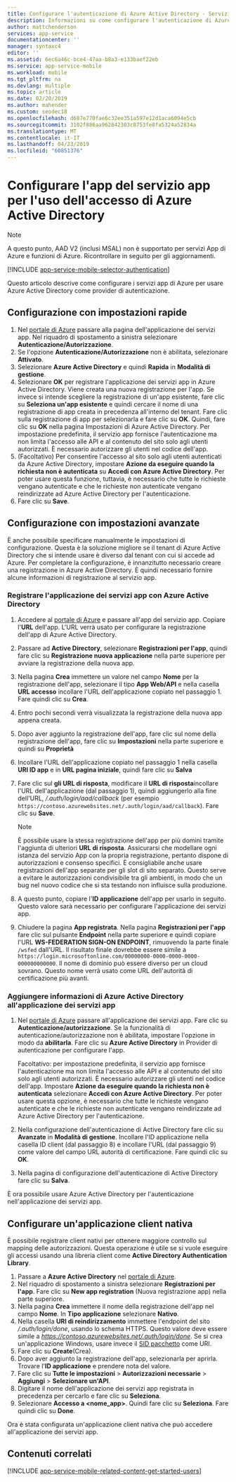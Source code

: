 ```yaml
---
title: Configurare l'autenticazione di Azure Active Directory - Servizio app di Azure
description: Informazioni su come configurare l'autenticazione di Azure Active Directory per un'applicazione dei servizi app.
author: mattchenderson
services: app-service
documentationcenter: ''
manager: syntaxc4
editor: ''
ms.assetid: 6ec6a46c-bce4-47aa-b8a3-e133baef22eb
ms.service: app-service-mobile
ms.workload: mobile
ms.tgt_pltfrm: na
ms.devlang: multiple
ms.topic: article
ms.date: 02/20/2019
ms.author: mahender
ms.custom: seodec18
ms.openlocfilehash: d687e770fae6c32ee351a597e12d1aca6094e5cb
ms.sourcegitcommit: 3102f886aa962842303c8753fe8fa5324a52834a
ms.translationtype: MT
ms.contentlocale: it-IT
ms.lasthandoff: 04/23/2019
ms.locfileid: "60851376"
---
```

# <a name="configure-your-app-service-app-to-use-azure-active-directory-sign-in"></a>Configurare l'app del servizio app per l'uso dell'accesso di Azure Active Directory

> [!NOTE]
> A questo punto, AAD V2 (inclusi MSAL) non è supportato per servizi App di Azure e funzioni di Azure. Ricontrollare in seguito per gli aggiornamenti.
>

[!INCLUDE [app-service-mobile-selector-authentication](../../includes/app-service-mobile-selector-authentication.md)]

Questo articolo descrive come configurare i servizi app di Azure per usare Azure Active Directory come provider di autenticazione.

## <a name="express"> </a>Configurazione con impostazioni rapide

1. Nel [portale di Azure] passare alla pagina dell'applicazione dei servizi app. Nel riquadro di spostamento a sinistra selezionare **Autenticazione/Autorizzazione**.
2. Se l'opzione **Autenticazione/Autorizzazione** non è abilitata, selezionare **Attivato**.
3. Selezionare **Azure Active Directory** e quindi **Rapida** in **Modalità di gestione**.
4. Selezionare **OK** per registrare l'applicazione dei servizi app in Azure Active Directory. Viene creata una nuova registrazione per l'app. Se invece si intende scegliere la registrazione di un'app esistente, fare clic su **Seleziona un'app esistente** e quindi cercare il nome di una registrazione di app creata in precedenza all'interno del tenant.
   Fare clic sulla registrazione di app per selezionarla e fare clic su **OK**. Quindi, fare clic su **OK** nella pagina Impostazioni di Azure Active Directory.
   Per impostazione predefinita, il servizio app fornisce l'autenticazione ma non limita l'accesso alle API e al contenuto del sito solo agli utenti autorizzati. È necessario autorizzare gli utenti nel codice dell'app.
5. (Facoltativo) Per consentire l'accesso al sito solo agli utenti autenticati da Azure Active Directory, impostare **Azione da eseguire quando la richiesta non è autenticata** su **Accedi con Azure Active Directory**. Per poter usare questa funzione, tuttavia, è necessario che tutte le richieste vengano autenticate e che le richieste non autenticate vengano reindirizzate ad Azure Active Directory per l'autenticazione.
6. Fare clic su **Save**.

## <a name="advanced"> </a>Configurazione con impostazioni avanzate

È anche possibile specificare manualmente le impostazioni di configurazione. Questa è la soluzione migliore se il tenant di Azure Active Directory che si intende usare è diverso dal tenant con cui si accede ad Azure. Per completare la configurazione, è innanzitutto necessario creare una registrazione in Azure Active Directory. È quindi necessario fornire alcune informazioni di registrazione al servizio app.

### <a name="register"> </a>Registrare l'applicazione dei servizi app con Azure Active Directory

1. Accedere al [portale di Azure] e passare all'app del servizio app. Copiare l'**URL** dell'app. L'URL verrà usato per configurare la registrazione dell'app di Azure Active Directory.
2. Passare ad **Active Directory**, selezionare **Registrazioni per l'app**, quindi fare clic su **Registrazione nuova applicazione** nella parte superiore per avviare la registrazione della nuova app. 
3. Nella pagina **Crea** immettere un valore nel campo **Nome** per la registrazione dell'app, selezionare il tipo **App Web/API** e nella casella **URL accesso** incollare l'URL dell'applicazione copiato nel passaggio 1. Fare quindi clic su **Crea**.
4. Entro pochi secondi verrà visualizzata la registrazione della nuova app appena creata.
5. Dopo aver aggiunto la registrazione dell'app, fare clic sul nome della registrazione dell'app, fare clic su **Impostazioni** nella parte superiore e quindi su **Proprietà** 
6. Incollare l'URL dell'applicazione copiato nel passaggio 1 nella casella **URI ID app** e in **URL pagina iniziale**, quindi fare clic su **Salva**
7. Fare clic sul **gli URL di risposta**, modificare il **URL di risposta**incollare l'URL dell'applicazione (dal passaggio 1), quindi aggiungerlo alla fine dell'URL, */.auth/login/aad/callback* (per esempio `https://contoso.azurewebsites.net/.auth/login/aad/callback`). Fare clic su **Save**.

   > [!NOTE]
   > È possibile usare la stessa registrazione dell'app per più domini tramite l'aggiunta di ulteriori **URL di risposta**. Assicurarsi che modellare ogni istanza del servizio App con la propria registrazione, pertanto dispone di autorizzazioni e consenso specifici. È consigliabile anche usare registrazioni dell'app separate per gli slot di sito separato. Questo serve a evitare le autorizzazioni condivisibile tra gli ambienti, in modo che un bug nel nuovo codice che si sta testando non influisce sulla produzione.
    
8. A questo punto, copiare l'**ID applicazione** dell'app per usarlo in seguito. Questo valore sarà necessario per configurare l'applicazione dei servizi app.
9. Chiudere la pagina **App registrata**. Nella pagina **Registrazioni per l'app** fare clic sul pulsante **Endpoint** nella parte superiore e quindi copiare l'URL **WS-FEDERATION SIGN-ON ENDPOINT**, rimuovendo la parte finale `/wsfed` dall'URL. Il risultato finale dovrebbe essere simile a `https://login.microsoftonline.com/00000000-0000-0000-0000-000000000000`. Il nome di dominio può essere diverso per un cloud sovrano. Questo nome verrà usato come URL dell'autorità di certificazione più avanti.

### <a name="secrets"> </a>Aggiungere informazioni di Azure Active Directory all'applicazione dei servizi app

1. Nel [portale di Azure] passare all'applicazione dei servizi app. Fare clic su **Autenticazione/autorizzazione**. Se la funzionalità di autenticazione/autorizzazione non è abilitata, impostare l'opzione in modo da **abilitarla**. Fare clic su **Azure Active Directory** in Provider di autenticazione per configurare l'app.

    Facoltativo: per impostazione predefinita, il servizio app fornisce l'autenticazione ma non limita l'accesso alle API e al contenuto del sito solo agli utenti autorizzati. È necessario autorizzare gli utenti nel codice dell'app. Impostare **Azione da eseguire quando la richiesta non è autenticata** selezionare **Accedi con Azure Active Directory**. Per poter usare questa opzione, è necessario che tutte le richieste vengano autenticate e che le richieste non autenticate vengano reindirizzate ad Azure Active Directory per l'autenticazione.
2. Nella configurazione dell'autenticazione di Active Directory fare clic su **Avanzate** in **Modalità di gestione**. Incollare l'ID applicazione nella casella ID client (dal passaggio 8) e incollare l'URL (dal passaggio 9) come valore del campo URL autorità di certificazione. Fare quindi clic su **OK**.
3. Nella pagina di configurazione dell'autenticazione di Active Directory fare clic su **Salva**.

È ora possibile usare Azure Active Directory per l'autenticazione nell'applicazione dei servizi app.

## <a name="configure-a-native-client-application"></a>Configurare un'applicazione client nativa
È possibile registrare client nativi per ottenere maggiore controllo sul mapping delle autorizzazioni. Questa operazione è utile se si vuole eseguire gli accessi usando una libreria client come **Active Directory Authentication Library**.

1. Passare a **Azure Active Directory** nel [portale di Azure].
2. Nel riquadro di spostamento a sinistra selezionare **Registrazioni per l'app**. Fare clic su **New app registration** (Nuova registrazione app) nella parte superiore.
4. Nella pagina **Crea** immettere il nome della registrazione dell'app nel campo **Nome**. In **Tipo applicazione** selezionare **Nativo**.
5. Nella casella **URI di reindirizzamento** immettere l'endpoint del sito */.auth/login/done*, usando lo schema HTTPS. Questo valore deve essere simile a *https://contoso.azurewebsites.net/.auth/login/done*. Se si crea un'applicazione Windows, usare invece il [SID pacchetto](../app-service-mobile/app-service-mobile-dotnet-how-to-use-client-library.md#package-sid) come URI.
5. Fare clic su **Create**(Crea).
6. Dopo aver aggiunto la registrazione dell'app, selezionarla per aprirla. Trovare l'**ID applicazione** e prendere nota del valore.
7. Fare clic su **Tutte le impostazioni** > **Autorizzazioni necessarie** > **Aggiungi** > **Selezionare un'API**.
8. Digitare il nome dell'applicazione dei servizi app registrata in precedenza per cercarlo e fare clic su **Seleziona**.
9. Selezionare **Accesso a \<nome_app>**. Quindi fare clic su **Seleziona**. Fare quindi clic su **Done**.

Ora è stata configurata un'applicazione client nativa che può accedere all'applicazione dei servizi app.

## <a name="related-content"></a>Contenuti correlati

[!INCLUDE [app-service-mobile-related-content-get-started-users](../../includes/app-service-mobile-related-content-get-started-users.md)]

<!-- Images. -->

[0]: ./media/app-service-mobile-how-to-configure-active-directory-authentication/app-service-webapp-url.png
[1]: ./media/app-service-mobile-how-to-configure-active-directory-authentication/app-service-aad-app_registration.png
[2]: ./media/app-service-mobile-how-to-configure-active-directory-authentication/app-service-aad-app-registration-create.png
[3]: ./media/app-service-mobile-how-to-configure-active-directory-authentication/app-service-aad-app-registration-config-appidurl.png
[4]: ./media/app-service-mobile-how-to-configure-active-directory-authentication/app-service-aad-app-registration-config-replyurl.png
[5]: ./media/app-service-mobile-how-to-configure-active-directory-authentication/app-service-aad-endpoints.png
[6]: ./media/app-service-mobile-how-to-configure-active-directory-authentication/app-service-aad-endpoints-fedmetadataxml.png
[7]: ./media/app-service-mobile-how-to-configure-active-directory-authentication/app-service-webapp-auth.png
[8]: ./media/configure-authentication-provider-aad/app-service-webapp-auth-config.png



<!-- URLs. -->

[Portale di Azure]: https://portal.azure.com/
[alternative method]:#advanced

